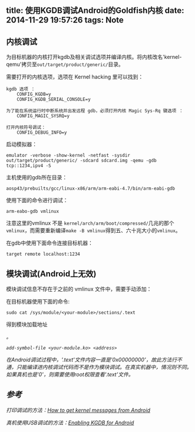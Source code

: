 title: 使用KGDB调试Android的Goldfish内核
date: 2014-11-29 19:57:26
tags: Note
---


## 内核调试 ##

<!--more-->

为目标机器的内核打开kgdb及相关调试选项并编译内核。将内核改名'kernel-qemu'拷贝至`out/target/product/generic/`目录。

需要打开的内核选项，选项在 Kernel hacking 里可以找到：

    kgdb 选项 ：
        CONFIG_KGDB=y
        CONFIG_KGDB_SERIAL_CONSOLE=y
        
    为了能在系统运行时中断系统并出发远程 gdb，必须打开内核 Magic Sys-Rq 键选项 ：
        CONFIG_MAGIC_SYSRQ=y
        
    打开内核符号调试：
        CONFIG_DEBUG_INFO=y

启动模拟器：

    emulator -verbose -show-kernel -netfast -sysdir out/target/product/generic/ -sdcard sdcard.img -qemu -gdb tcp::1234,ipv4 -S
        
主机使用的gdb所在目录：

    aosp43/prebuilts/gcc/linux-x86/arm/arm-eabi-4.7/bin/arm-eabi-gdb

使用下面的命令进行调试：

    arm-eabo-gdb vmlinux
        
注意这里的vmlinux 不是 `kernel/arch/arm/boot/compressed/`几兆的那个`vmlinux`，而需要重新编译`make -B vmlinux`得到五、六十兆大小的`vmlinux`。

在gdb中使用下面命令连接目标机器：

    target remote localhost:1234

## 模块调试(Android上无效) ##

模块调试信息不存在于之前的 vmlinux 文件中，需要手动添加：

在目标机器使用下面的命令:

    sudo cat /sys/module/<your-module>/sections/.text

得到模块加载地址<address>。

    add-symbol-file <your-module.ko> <address>
    
在Android调试过程中，'.text'文件内容一直是'0x00000000'，故此方法行不通，只能编译进内核调试代码而不是作为模块调试。在真实机器中，情况则不同。如果真机也是'0'，则需要使用root权限查看'.text'文件。


## 参考 ##
打印调试的方法：[How to get kernel messages from Android](http://bootloader.wikidot.com/linux:android:kmsg)

真机使用USB调试的方法：[Enabling KGDB for Android](http://bootloader.wikidot.com/android:kgdb)


    

